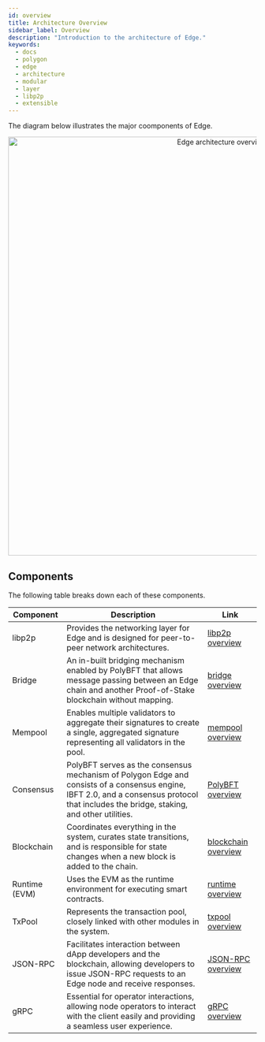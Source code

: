 ```yaml
---
id: overview
title: Architecture Overview
sidebar_label: Overview
description: "Introduction to the architecture of Edge."
keywords:
  - docs
  - polygon
  - edge
  - architecture
  - modular
  - layer
  - libp2p
  - extensible
---
```


The diagram below illustrates the major coomponents of Edge.

<div align="center">
  <img src="/img/edge/supernets-overview.excalidraw.png" alt="Edge architecture overview" width="850" />
</div>

## Components

The following table breaks down each of these components.

| Component | Description | Link |
| --- | --- | --- |
| libp2p | Provides the networking layer for Edge and is designed for peer-to-peer network architectures. | [libp2p overview](/docs/edge/design/libp2p.md) |
| Bridge | An in-built bridging mechanism enabled by PolyBFT that allows message passing between an Edge chain and another Proof-of-Stake blockchain without mapping. | [bridge overview](/docs/edge/design/bridge/overview.md) |
| Mempool | Enables multiple validators to aggregate their signatures to create a single, aggregated signature representing all validators in the pool. | [mempool overview](/docs/edge/design/mempool.md) |
| Consensus | PolyBFT serves as the consensus mechanism of Polygon Edge and consists of a consensus engine, IBFT 2.0, and a consensus protocol that includes the bridge, staking, and other utilities. | [PolyBFT overview](/docs/category/polybft-consensus) |
| Blockchain | Coordinates everything in the system, curates state transitions, and is responsible for state changes when a new block is added to the chain. | [blockchain overview](/docs/edge/design/blockchain.md) |
| Runtime (EVM) | Uses the EVM as the runtime environment for executing smart contracts. | [runtime overview](/docs/edge/design/runtime/overview.md) |
| TxPool | Represents the transaction pool, closely linked with other modules in the system. | [txpool overview](/docs/edge/design/txpool.md) |
| JSON-RPC | Facilitates interaction between dApp developers and the blockchain, allowing developers to issue JSON-RPC requests to an Edge node and receive responses. | [JSON-RPC overview](/docs/edge/design/jsonrpc.md) |
| gRPC | Essential for operator interactions, allowing node operators to interact with the client easily and providing a seamless user experience. | [gRPC overview](/docs/edge/design/grpc.md) |
